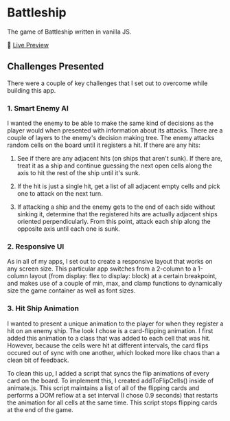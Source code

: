 # Battleship

The game of Battleship written in vanilla JS.

🚢 [Live Preview](https://michaelbenzinger.github.io/battleship/)

## Challenges Presented

There were a couple of key challenges that I set out to overcome while building this app.

### 1. Smart Enemy AI

I wanted the enemy to be able to make the same kind of decisions as the player would when presented with information about its attacks. There are a couple of layers to the enemy's decision making tree. The enemy attacks random cells on the board until it registers a hit. If there are any hits:

1. See if there are any adjacent hits (on ships that aren't sunk). If there are, treat it as a ship and continue guessing the next open cells along the axis to hit the rest of the ship until it's sunk.

2. If the hit is just a single hit, get a list of all adjacent empty cells and pick one to attack on the next turn.

3. If attacking a ship and the enemy gets to the end of each side without sinking it, determine that the registered hits are actually adjacent ships oriented perpendicularly. From this point, attack each ship along the opposite axis until each one is sunk.

### 2. Responsive UI

As in all of my apps, I set out to create a responsive layout that works on any screen size. This particular app switches from a 2-column to a 1-column layout (from display: flex to display: block) at a certain breakpoint, and makes use of a couple of min, max, and clamp functions to dynamically size the game container as well as font sizes.

### 3. Hit Ship Animation

I wanted to present a unique animation to the player for when they register a hit on an enemy ship. The look I chose is a card-flipping animation. I first added this animation to a class that was added to each cell that was hit. However, because the cells were hit at different intervals, the card flips occured out of sync with one another, which looked more like chaos than a clean bit of feedback.

To clean this up, I added a script that syncs the flip animations of every card on the board. To implement this, I created addToFlipCells() inside of animate.js. This script maintains a list of all of the flipping cards and performs a DOM reflow at a set interval (I chose 0.9 seconds) that restarts the animation for all cells at the same time. This script stops flipping cards at the end of the game.
